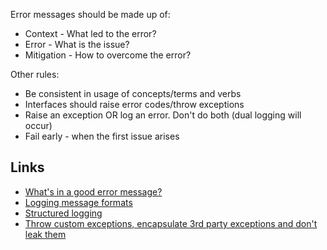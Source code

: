Error messages should be made up of:
- Context - What led to the error?
- Error - What is the issue?
- Mitigation - How to overcome the error?

Other rules:
- Be consistent in usage of concepts/terms and verbs
- Interfaces should raise error codes/throw exceptions
- Raise an exception OR log an error. Don't do both (dual logging will occur)
- Fail early - when the first issue arises

## Links
- [What's in a good error message?](https://www.morling.dev/blog/whats-in-a-good-error-message/)
- [Logging message formats](https://medium.com/@JaouherK/creating-a-human-and-machine-freindly-logging-format-bb6d4bb01dca)
- [Structured logging ](https://github.com/vectordotdev/docs/blob/master/guides/structured-logging-best-practices.md)
- [Throw custom exceptions, encapsulate 3rd party exceptions and don't leak them](https://github.com/getparthenon/parthenon/wiki/Design-Decision:-Throw-Custom-Exceptions)
